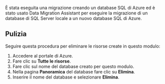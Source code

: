 È stata eseguita una migrazione creando un database SQL di Azure ed è stato usato Data Migration Assistant per eseguire la migrazione di un database di SQL Server locale a un nuovo database SQL di Azure.

## <a name="cleanup"></a>Pulizia

Seguire questa procedura per eliminare le risorse create in questo modulo:

1. Accedere al portale di Azure.
2. Fare clic su **Tutte le risorse**.
3. Fare clic sul nome del database creato per questo modulo.
4. Nella pagina **Panoramica** del database fare clic su **Elimina**.
5. Inserire il nome del database e selezionare **Elimina**.